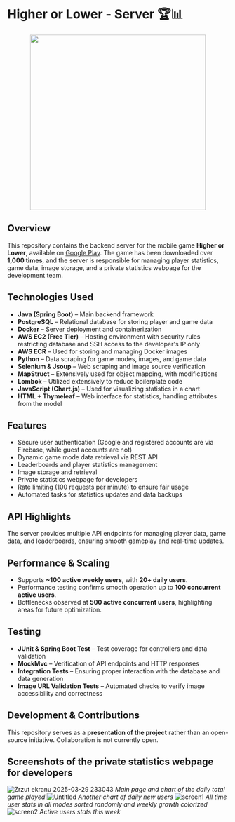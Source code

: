 # Higher or Lower - Server 🏆📊

<p align="center"><img src="https://github.com/user-attachments/assets/35c74a56-54ba-46bf-8459-c2a3c6567c97" height="400" align="center" /></p>

## Overview
This repository contains the backend server for the mobile game **Higher or Lower**, available on [Google Play](https://play.google.com/store/apps/details?id=com.adamdawi.higherorlower). The game has been downloaded over **1,000 times**, and the server is responsible for managing player statistics, game data, image storage, and a private statistics webpage for the development team.

## Technologies Used  
- **Java (Spring Boot)** – Main backend framework  
- **PostgreSQL** – Relational database for storing player and game data  
- **Docker** – Server deployment and containerization  
- **AWS EC2 (Free Tier)** – Hosting environment with security rules restricting database and SSH access to the developer's IP only  
- **AWS ECR** – Used for storing and managing Docker images   
- **Python** – Data scraping for game modes, images, and game data  
- **Selenium & Jsoup** – Web scraping and image source verification  
- **MapStruct** – Extensively used for object mapping, with modifications  
- **Lombok** – Utilized extensively to reduce boilerplate code  
- **JavaScript (Chart.js)** – Used for visualizing statistics in a chart  
- **HTML + Thymeleaf** – Web interface for statistics, handling attributes from the model  

## Features  
- Secure user authentication (Google and registered accounts are via Firebase, while guest accounts are not)  
- Dynamic game mode data retrieval via REST API  
- Leaderboards and player statistics management  
- Image storage and retrieval  
- Private statistics webpage for developers  
- Rate limiting (100 requests per minute) to ensure fair usage  
- Automated tasks for statistics updates and data backups  

## API Highlights  
The server provides multiple API endpoints for managing player data, game data, and leaderboards, ensuring smooth gameplay and real-time updates.  

## Performance & Scaling  
- Supports **~100 active weekly users**, with **20+ daily users**.  
- Performance testing confirms smooth operation up to **100 concurrent active users**.  
- Bottlenecks observed at **500 active concurrent users**, highlighting areas for future optimization.  

## Testing  
- **JUnit & Spring Boot Test** – Test coverage for controllers and data validation  
- **MockMvc** – Verification of API endpoints and HTTP responses  
- **Integration Tests** – Ensuring proper interaction with the database and data generation  
- **Image URL Validation Tests** – Automated checks to verify image accessibility and correctness  

## Development & Contributions  
This repository serves as a **presentation of the project** rather than an open-source initiative. Collaboration is not currently open.

## Screenshots of the private statistics webpage for developers 
![Zrzut ekranu 2025-03-29 233043](https://github.com/user-attachments/assets/94905a23-3ebe-43f5-a170-bb3ff9761fc8)
*Main page and chart of the daily total game played*
![Untitled](https://github.com/user-attachments/assets/75d91b01-cc36-4fc3-b463-91eca10132fb)
*Another chart of daily new users*
![screen1](https://github.com/user-attachments/assets/f9cf56c9-9176-4478-9727-9a37dec8a7cf)
*All time user stats in all modes sorted randomly and weekly growth colorized*
![screen2](https://github.com/user-attachments/assets/86969805-59c2-4a3f-a500-8cb6d637d34d)
*Active users stats this week*

